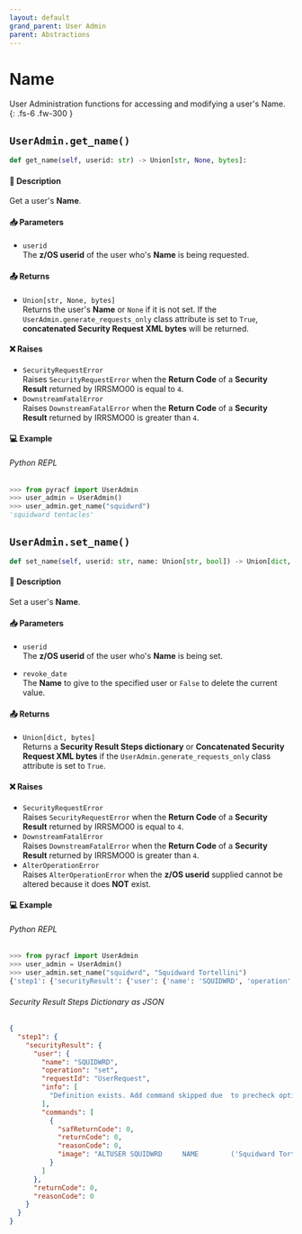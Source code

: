 ```yaml
---
layout: default
grand_parent: User Admin
parent: Abstractions
---
```


# Name

User Administration functions for accessing and modifying a user's Name. 
{: .fs-6 .fw-300 }

## `UserAdmin.get_name()`

```python
def get_name(self, userid: str) -> Union[str, None, bytes]:
```

#### 📄 Description

Get a user's **Name**.

#### 📥 Parameters
* `userid`<br>
  The **z/OS userid** of the user who's **Name** is being requested.

#### 📤 Returns
* `Union[str, None, bytes]`<br>
  Returns the user's **Name** or `None` if it is not set. If the `UserAdmin.generate_requests_only` class attribute is set to `True`, **concatenated Security Request XML bytes** will be returned.

#### ❌ Raises
* `SecurityRequestError`<br>
  Raises `SecurityRequestError` when the **Return Code** of a **Security Result** returned by IRRSMO00 is equal to `4`.
* `DownstreamFatalError`<br>
  Raises `DownstreamFatalError` when the **Return Code** of a **Security Result** returned by IRRSMO00 is greater than `4`.

#### 💻 Example

###### Python REPL
```python
>>> from pyracf import UserAdmin
>>> user_admin = UserAdmin()
>>> user_admin.get_name("squidwrd")
'squidward tentacles'
```

## `UserAdmin.set_name()`

```python
def set_name(self, userid: str, name: Union[str, bool]) -> Union[dict, bytes]:
```

#### 📄 Description

Set a user's **Name**.

#### 📥 Parameters
* `userid`<br>
  The **z/OS userid** of the user who's **Name** is being set.

* `revoke_date`<br>
  The **Name** to give to the specified user or `False` to delete the current value.

#### 📤 Returns
* `Union[dict, bytes]`<br>
  Returns a **Security Result Steps dictionary** or **Concatenated Security Request XML bytes** if the `UserAdmin.generate_requests_only` class attribute is set to `True`.

#### ❌ Raises
* `SecurityRequestError`<br>
  Raises `SecurityRequestError` when the **Return Code** of a **Security Result** returned by IRRSMO00 is equal to `4`.
* `DownstreamFatalError`<br>
  Raises `DownstreamFatalError` when the **Return Code** of a **Security Result** returned by IRRSMO00 is greater than `4`.
* `AlterOperationError`<br>
  Raises `AlterOperationError` when the **z/OS userid** supplied cannot be altered because it does **NOT** exist.

#### 💻 Example

###### Python REPL
```python
>>> from pyracf import UserAdmin
>>> user_admin = UserAdmin()
>>> user_admin.set_name("squidwrd", "Squidward Tortellini")
{'step1': {'securityResult': {'user': {'name': 'SQUIDWRD', 'operation': 'set', 'requestId': 'UserRequest', 'info': ['Definition exists. Add command skipped due  to precheck option'], 'commands': [{'safReturnCode': 0, 'returnCode': 0, 'reasonCode': 0, 'image': "ALTUSER SQUIDWRD     NAME        ('Squidward Tortellini')"}]}, 'returnCode': 0, 'reasonCode': 0, 'runningUserid': 'testuser'}}}
```

###### Security Result Steps Dictionary as JSON
```json
{
  "step1": {
    "securityResult": {
      "user": {
        "name": "SQUIDWRD",
        "operation": "set",
        "requestId": "UserRequest",
        "info": [
          "Definition exists. Add command skipped due  to precheck option"
        ],
        "commands": [
          {
            "safReturnCode": 0,
            "returnCode": 0,
            "reasonCode": 0,
            "image": "ALTUSER SQUIDWRD     NAME        ('Squidward Tortellini')"
          }
        ]
      },
      "returnCode": 0,
      "reasonCode": 0
    }
  }
}
```